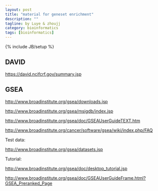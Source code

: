 ```yaml
---
layout: post
title: "material for geneset enrichment"
description: ""
tagline: by Luye & zhoujj
category: bioinformatics
tags: [bioinformatics]
---
```

{% include JB/setup %}

<add homepage preview here>

<!--more-->

## DAVID

https://david.ncifcrf.gov/summary.jsp


## GSEA

http://www.broadinstitute.org/gsea/downloads.jsp


http://www.broadinstitute.org/gsea/msigdb/index.jsp


http://www.broadinstitute.org/gsea/doc/GSEAUserGuideTEXT.htm


http://www.broadinstitute.org/cancer/software/gsea/wiki/index.php/FAQ

Test data:


http://www.broadinstitute.org/gsea/datasets.jsp

Tutorial:

http://www.broadinstitute.org/gsea/doc/desktop_tutorial.jsp

http://www.broadinstitute.org/gsea/doc/GSEAUserGuideFrame.html?GSEA_Preranked_Page


